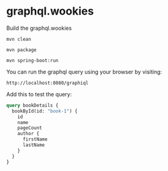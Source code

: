 # graphql.wookies

Build the graphql.wookies

`mvn clean`

`mvn package`

`mvn spring-boot:run`


You can run the graphql query using your browser by visiting:

`http://localhost:8080/graphiql`

Add this to test the query:

```graphql
query bookDetails {
  bookById(id: "book-1") {
    id
    name
    pageCount
    author {
      firstName
      lastName
    }
  }
}